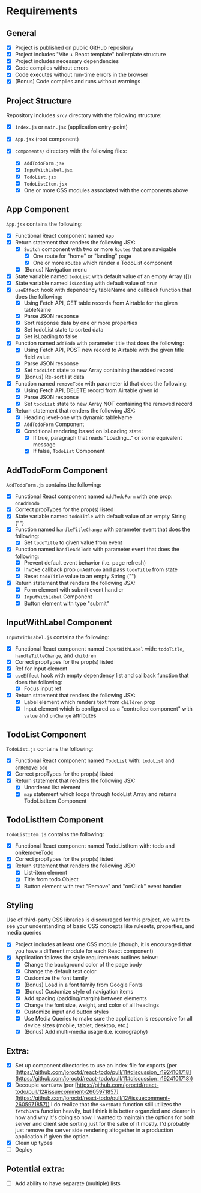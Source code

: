 # Requirements

## General

- [x] Project is published on public GitHub repository
- [x] Project includes "Vite + React template" boilerplate structure
- [x] Project includes necessary dependencies
- [x] Code compiles without errors
- [x] Code executes without run-time errors in the browser
- [x] (Bonus) Code compiles and runs without warnings

## Project Structure

Repository includes `src/` directory with the following structure:

- [x] `index.js` or `main.jsx` (application entry-point)
- [x] `App.jsx` (root component)

- [x] `components/` directory with the following files:
  - [x] `AddTodoForm.jsx`
  - [x] `InputWithLabel.jsx`
  - [x] `TodoList.jsx`
  - [x] `TodoListItem.jsx`
  - [x] One or more CSS modules associated with the components above

## App Component

`App.jsx` contains the following:

- [x] Functional React component named `App`
- [x] Return statement that renders the following JSX:
  - [x] `Switch` component with two or more `Routes` that are navigable
    - [x] One route for "home" or "landing" page
    - [x] One or more routes which render a TodoList component
  - [x] (Bonus) Navigation menu
- [x] State variable named `todoList` with default value of an empty Array ([])
- [x] State variable named `isLoading` with default value of `true`
- [x] `useEffect` hook with dependency tableName and callback function that does the following:
  - [x] Using Fetch API, GET table records from Airtable for the given tableName
  - [x] Parse JSON response
  - [x] Sort response data by one or more properties
  - [x] Set todoList state to sorted data
  - [x] Set isLoading to false
- [x] Function named `addTodo` with parameter title that does the following:
  - [x] Using Fetch API, POST new record to Airtable with the given title field value
  - [x] Parse JSON response
  - [x] Set `todoList` state to new Array containing the added record
  - [x] (Bonus) Re-sort list data
- [x] Function named `removeTodo` with parameter id that does the following:
  - [x] Using Fetch API, DELETE record from Airtable given id
  - [x] Parse JSON response
  - [x] Set `todoList` state to new Array NOT containing the removed record
- [x] Return statement that renders the following JSX:
  - [x] Heading level-one with dynamic tableName
  - [x] `AddTodoForm` Component
  - [x] Conditional rendering based on isLoading state:
    - [x] If true, paragraph that reads "Loading..." or some equivalent message
    - [x] If false, `TodoList` Component

## AddTodoForm Component

`AddTodoForm.js` contains the following:

- [x] Functional React component named `AddTodoForm` with one prop: `onAddTodo`
- [x] Correct propTypes for the prop(s) listed
- [x] State variable named `todoTitle` with default value of an empty String ("")
- [x] Function named `handleTitleChange` with parameter event that does the following:
  - [x] Set `todoTitle` to given value from event
- [x] Function named `handleAddTodo` with parameter event that does the following:
  - [x] Prevent default event behavior (i.e. page refresh)
  - [x] Invoke callback prop `onAddTodo` and pass `todoTitle` from state
  - [x] Reset `todoTitle` value to an empty String ("")
- [x] Return statement that renders the following JSX:
  - [x] Form element with submit event handler
  - [x] `InputWithLabel` Component
  - [x] Button element with type "submit"

## InputWithLabel Component

`InputWithLabel.js` contains the following:

- [x] Functional React component named `InputWithLabel` with: `todoTitle`, `handleTitleChange`, and `children`
- [x] Correct propTypes for the prop(s) listed
- [x] Ref for Input element
- [x] `useEffect` hook with empty dependency list and callback function that does the following:
  - [x] Focus input ref
- [x] Return statement that renders the following JSX:
  - [x] Label element which renders text from `children` prop
  - [x] Input element which is configured as a "controlled component" with `value` and `onChange` attributes

## TodoList Component

`TodoList.js` contains the following:

- [x] Functional React component named `TodoList` with: `todoList` and `onRemoveTodo`
- [x] Correct propTypes for the prop(s) listed
- [x] Return statement that renders the following JSX:
  - [x] Unordered list element
  - [x] `map` statement which loops through todoList Array and returns TodoListItem Component

## TodoListItem Component

`TodoListItem.js` contains the following:

- [x] Functional React component named TodoListItem with: todo and onRemoveTodo
- [x] Correct propTypes for the prop(s) listed
- [x] Return statement that renders the following JSX:
  - [x] List-item element
  - [x] Title from todo Object
  - [x] Button element with text "Remove" and "onClick" event handler

## Styling

Use of third-party CSS libraries is discouraged for this project, we want to see your understanding of basic CSS concepts like rulesets, properties, and media queries

- [x] Project includes at least one CSS module (though, it is encouraged that you have a different module for each React component)
- [x] Application follows the style requirements outlines below:
  - [x] Change the background color of the page body
  - [x] Change the default text color
  - [x] Customize the font family
  - [x] (Bonus) Load in a font family from Google Fonts
  - [x] (Bonus) Customize style of navigation items
  - [x] Add spacing (padding/margin) between elements
  - [x] Change the font size, weight, and color of all headings
  - [x] Customize input and button styles
  - [x] Use Media Queries to make sure the application is responsive for all device sizes (mobile, tablet, desktop, etc.)
  - [x] (Bonus) Add multi-media usage (i.e. iconography)

## Extra:

- [x] Set up component directories to use an index file for exports (per [https://github.com/joroctd/react-todo/pull/11#discussion_r1924101718](https://github.com/joroctd/react-todo/pull/11#discussion_r1924101718))
- [x] Decouple `sortData` (per [https://github.com/joroctd/react-todo/pull/12#issuecomment-2605971857](https://github.com/joroctd/react-todo/pull/12#issuecomment-2605971857))
      I do realize that the `sortData` function still utilizes the `fetchData` function heavily, but I think it is better organzied and clearer in how and why it's doing so now. I wanted to maintain the options for both server and client side sorting just for the sake of it mostly. I'd probably just remove the server side rendering altogether in a production application if given the option.
- [x] Clean up types
- [ ] Deploy

## Potential extra:

- [ ] Add ability to have separate (multiple) lists
